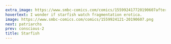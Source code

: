 ```yaml
---
extra_image: https://www.smbc-comics.com/comics/155992417720190607after.png
hovertext: I wonder if starfish watch fragmentation erotica.
image: https://www.smbc-comics.com/comics/1559924121-20190607.png
next: patriarchs
prev: conscious-2
title: Starfish
---
```

